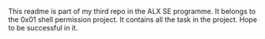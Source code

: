 This readme is part of my third repo in the ALX SE programme.
It belongs to the 0x01 shell permission project.
It contains all the task in the project.
Hope to be successful in it.